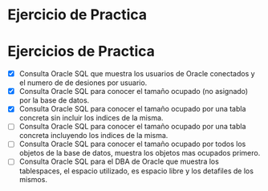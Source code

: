 # Ejercicio de Practica
# Ejercicios de Practica

* [x] Consulta Oracle SQL que muestra los usuarios de Oracle conectados y el numero de de desiones por usuario.
* [x] Consulta Oracle SQL para conocer el tamaño ocupado (no asignado) por la base de datos.
* [x] Consulta Oracle SQL para conocer el tamaño ocupado por una tabla concreta sin incluir los indices de la misma.
* [ ] Consulta Oracle SQL para conocer el tamaño ocupado por una tabla concreta incluyendo los indices de la misma.
* [ ] Consulta Oracle SQL para conocer el tamaño ocupado por todos los objetos de la base de datos, muestra los objetos mas ocupados primero.
* [ ] Consulta Oracle SQL para el DBA de Oracle que muestra los tablespaces, el espacio utilizado, es espacio libre y los detafiles de los mismos.